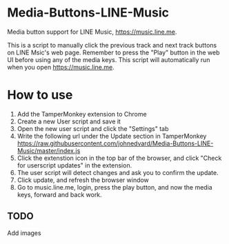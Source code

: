 # Media-Buttons-LINE-Music
Media button support for LINE Music, https://music.line.me.

This is a script to manually click the previous track and next track buttons on LINE Msic's web page. Remember to press the "Play" button in the web UI before using any of the media keys. This script will automatically run when you open https://music.line.me.

# How to use

1. Add the TamperMonkey extension to Chrome
2. Create a new User script and save it
3. Open the new user script and click the "Settings" tab
4. Write the following url under the Update section in TamperMonkey
https://raw.githubusercontent.com/johnedvard/Media-Buttons-LINE-Music/master/index.js
5. Click the extenstion icon in the top bar of the browser, and click "Check for userscript updates" in the extension.
6. The user script will detect changes and ask you to confirm the update. 
7. Click update, and refresh the browser window
8. Go to music.line.me, login, press the play button, and now the media keys, forward and back work.

## TODO
Add images
